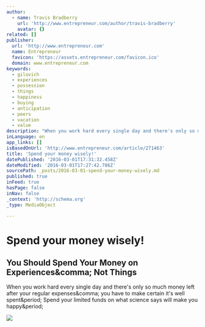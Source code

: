 ```yaml
---
author:
  - name: Travis Bradberry
    url: 'http://www.entrepreneur.com/author/travis-bradberry'
    avatar: {}
related: []
publisher:
  url: 'http://www.entrepreneur.com'
  name: Entrepreneur
  favicon: 'https://assets.entrepreneur.com/favicon.ico'
  domain: www.entrepreneur.com
keywords:
  - gilovich
  - experiences
  - possession
  - things
  - happiness
  - buying
  - anticipation
  - peers
  - vacation
  - value
description: "When you work hard every single day and there's only so much money left after your regular expenses, you have to make certain it's well spent. Spend your limited funds on what science says will make you happy."
inLanguage: en
app_links: []
isBasedOnUrl: 'http://www.entrepreneur.com/article/271463'
title: 'Spend your money wisely!'
datePublished: '2016-03-01T17:31:32.458Z'
dateModified: '2016-03-01T17:27:42.786Z'
sourcePath: _posts/2016-03-01-spend-your-money-wisely.md
published: true
inFeed: true
hasPage: false
inNav: false
_context: 'http://schema.org'
_type: MediaObject

---
```

# Spend your money wisely!

<article style=""><h1>You Should Spend Your Money on Experiences&amp;comma; Not Things</h1><p>When you work hard every single day and there's only so much money left after your regular expenses&amp;comma; you have to make certain it's well spent&amp;period; Spend your limited funds on what science says will make you happy&amp;period;</p><img src="https://assets.entrepreneur.com/content/3x2/822/20151113175700-mountains-guy-relaxing-motivation-thinking-inspiration.jpeg" /></article>